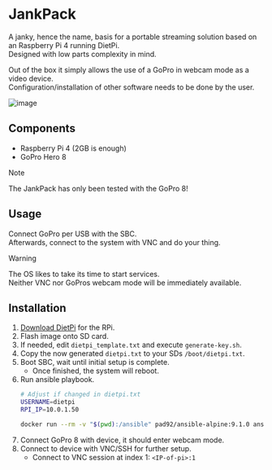 # JankPack
A janky, hence the name, basis for a portable streaming solution based on an Raspberry Pi 4 running DietPi.  
Designed with low parts complexity in mind.

Out of the box it simply allows the use of a GoPro in webcam mode as a video device.  
Configuration/installation of other software needs to be done by the user.

![image](https://github.com/ThisIsntTheWay/jank-pack/assets/13659371/b5938bf8-1000-47ab-8742-8ee458a638b7)

## Components
- Raspberry Pi 4 (2GB is enough)
- GoPro Hero 8

> [!NOTE]  
> The JankPack has only been tested with the GoPro 8!

## Usage
Connect GoPro per USB with the SBC.  
Afterwards, connect to the system with VNC and do your thing.

> [!WARNING]  
> The OS likes to take its time to start services.  
> Neither VNC nor GoPros webcam mode will be immediately available.

## Installation
1. [Download DietPi](https://dietpi.com/downloads/images/DietPi_RPi-ARMv8-Bookworm.img.xz) for the RPi.
2. Flash image onto SD card.
3. If needed, edit `dietpi_template.txt` and execute `generate-key.sh`.
4. Copy the now generated `dietpi.txt` to your SDs `/boot/dietpi.txt`.
5. Boot SBC, wait until initial setup is complete.
   - Once finished, the system will reboot.
6. Run ansible playbook.
   ```bash
   # Adjust if changed in dietpi.txt
   USERNAME=dietpi
   RPI_IP=10.0.1.50

   docker run --rm -v "$(pwd):/ansible" pad92/ansible-alpine:9.1.0 ansible-playbook -i "$RPI_IP," -u $USERNAME --private-key=/ansible/ansible_key /ansible/playbook.yaml
   ```
7. Connect GoPro 8 with device, it should enter webcam mode.
8. Connect to device with VNC/SSH for further setup.
   - Connect to VNC session at index 1: `<IP-of-pi>:1`

